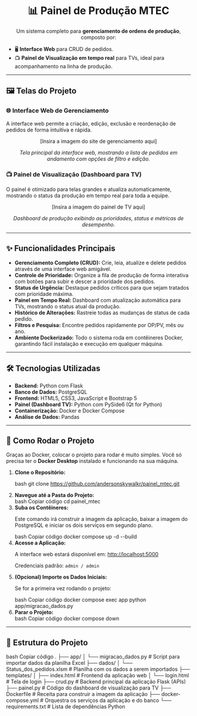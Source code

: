 <h1 align="center">📊 Painel de Produção MTEC</h1>

<p align="center">
  Um sistema completo para <strong>gerenciamento de ordens de produção</strong>, composto por:
</p>

<ul>
  <li>🖥️ <strong>Interface Web</strong> para CRUD de pedidos.</li>
  <li>📺 <strong>Painel de Visualização em tempo real</strong> para TVs, ideal para acompanhamento na linha de produção.</li>
</ul>

<hr>

<h2>🖼️ Telas do Projeto</h2>

<h3>🌐 Interface Web de Gerenciamento</h3>
<p>
  A interface web permite a criação, edição, exclusão e reordenação de pedidos de forma intuitiva e rápida.
</p>
<p align="center">[Insira a imagem do site de gerenciamento aqui]</p>
<p align="center"><em>Tela principal da interface web, mostrando a lista de pedidos em andamento com opções de filtro e edição.</em></p>

<h3>📺 Painel de Visualização (Dashboard para TV)</h3>
<p>
  O painel é otimizado para telas grandes e atualiza automaticamente, mostrando o status da produção em tempo real para toda a equipe.
</p>
<p align="center">[Insira a imagem do painel de TV aqui]</p>
<p align="center"><em>Dashboard de produção exibindo as prioridades, status e métricas de desempenho.</em></p>

<hr>

<h2>✨ Funcionalidades Principais</h2>

<ul>
  <li><strong>Gerenciamento Completo (CRUD):</strong> Crie, leia, atualize e delete pedidos através de uma interface web amigável.</li>
  <li><strong>Controle de Prioridade:</strong> Organize a fila de produção de forma interativa com botões para subir e descer a prioridade dos pedidos.</li>
  <li><strong>Status de Urgência:</strong> Destaque pedidos críticos para que sejam tratados com prioridade máxima.</li>
  <li><strong>Painel em Tempo Real:</strong> Dashboard com atualização automática para TVs, mostrando o status atual da produção.</li>
  <li><strong>Histórico de Alterações:</strong> Rastreie todas as mudanças de status de cada pedido.</li>
  <li><strong>Filtros e Pesquisa:</strong> Encontre pedidos rapidamente por OP/PV, mês ou ano.</li>
  <li><strong>Ambiente Dockerizado:</strong> Todo o sistema roda em contêineres Docker, garantindo fácil instalação e execução em qualquer máquina.</li>
</ul>

<hr>

<h2>🛠️ Tecnologias Utilizadas</h2>

<ul>
  <li><strong>Backend:</strong> Python com Flask</li>
  <li><strong>Banco de Dados:</strong> PostgreSQL</li>
  <li><strong>Frontend:</strong> HTML5, CSS3, JavaScript e Bootstrap 5</li>
  <li><strong>Painel (Dashboard TV):</strong> Python com PySide6 (Qt for Python)</li>
  <li><strong>Containerização:</strong> Docker e Docker Compose</li>
  <li><strong>Análise de Dados:</strong> Pandas</li>
</ul>

<hr>

<h2>🚀 Como Rodar o Projeto</h2>

<p>Graças ao Docker, colocar o projeto para rodar é muito simples. Você só precisa ter o <strong>Docker Desktop</strong> instalado e funcionando na sua máquina.</p>

<ol>
  <li><strong>Clone o Repositório:</strong></li>

bash
  git clone https://github.com/andersonskywalkr/painel_mtec.git
<li><strong>Navegue até a Pasta do Projeto:</strong></li>
bash
Copiar código
cd painel_mtec
<li><strong>Suba os Contêineres:</strong></li> <p>Este comando irá construir a imagem da aplicação, baixar a imagem do PostgreSQL e iniciar os dois serviços em segundo plano.</p>
bash
Copiar código
docker compose up -d --build
<li><strong>Acesse a Aplicação:</strong></li> <p>A interface web estará disponível em: <a href="http://localhost:5000" target="_blank">http://localhost:5000</a></p> <p>Credenciais padrão: <code>admin / admin</code></p> <li><strong>(Opcional) Importe os Dados Iniciais:</strong></li> <p>Se for a primeira vez rodando o projeto:</p>
bash
Copiar código
docker compose exec app python app/migracao_dados.py
<li><strong>Parar o Projeto:</strong></li>
bash
Copiar código
docker compose down
</ol> <hr> <h2>📂 Estrutura do Projeto</h2>
bash
Copiar código
.
├── app/
│   └── migracao_dados.py        # Script para importar dados da planilha Excel
├── dados/
│   └── Status_dos_pedidos.xlsm  # Planilha com os dados a serem importados
├── templates/
│   ├── index.html               # Frontend da aplicação web
│   └── login.html               # Tela de login
├── crud.py                      # Backend principal da aplicação Flask (APIs)
├── painel.py                    # Código do dashboard de visualização para TV
├── Dockerfile                   # Receita para construir a imagem da aplicação
├── docker-compose.yml           # Orquestra os serviços da aplicação e do banco
└── requirements.txt             # Lista de dependências Python
